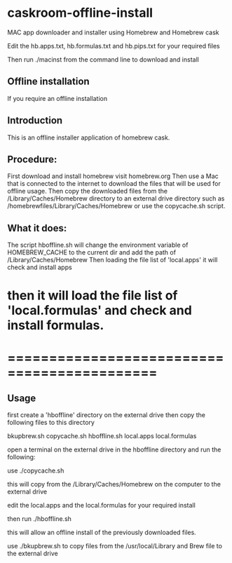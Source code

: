 # caskroom-offline-install

MAC app downloader and installer using Homebrew and Homebrew cask

Edit the hb.apps.txt, hb.formulas.txt and hb.pips.txt
for your required files

Then run ./macinst from the command line to download and install

## Offline installation
If you require an offline installation
## Introduction
This is an offline installer application of homebrew cask.

## Procedure:
First download and install homebrew visit homebrew.org
Then use a Mac that is connected to the internet to download the files that will be used
for offline usage. Then copy the downloaded files from the /Library/Caches/Homebrew directory
to an external drive directory such as /homebrewfiles/Library/Caches/Homebrew
or use the copycache.sh script.

## What it does:
The script hboffline.sh will change the environment variable of HOMEBREW_CACHE to the current dir and add the path of /Library/Caches/Homebrew
Then loading the file list of 'local.apps' it will check and install apps 
# then it will load the file list of 'local.formulas' and check and install formulas.
# 
# ============================================

## Usage
first create a 'hboffline' directory on the external drive
then copy the following files to this directory

bkupbrew.sh
copycache.sh
hboffline.sh
local.apps
local.formulas

open a terminal on the external drive in the hboffline directory and run the following:

use ./copycache.sh

this will copy from the /Library/Caches/Homebrew on the computer to the external drive

edit the local.apps and the local.formulas for your required install

then run ./hboffline.sh

this will allow an offline install of the previously downloaded files.

use ./bkupbrew.sh to copy files from the /usr/local/Library and Brew file to 
the external drive






